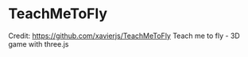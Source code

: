 TeachMeToFly
============
Credit: https://github.com/xavierjs/TeachMeToFly
Teach me to fly - 3D game with three.js
